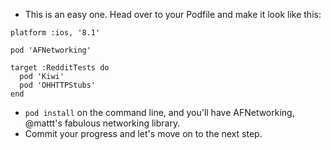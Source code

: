 - This is an easy one. Head over to your Podfile and make it look like this:
```
platform :ios, '8.1'

pod 'AFNetworking'

target :RedditTests do
  pod 'Kiwi'
  pod 'OHHTTPStubs'
end
```
- `pod install` on the command line, and you'll have AFNetworking, @mattt's fabulous networking library.
- Commit your progress and let's move on to the next step.

